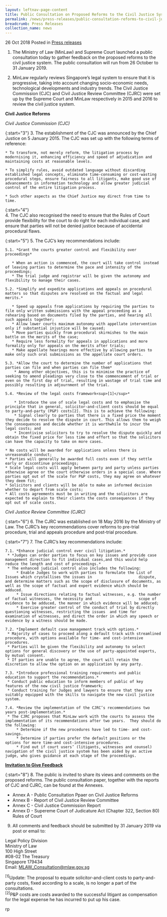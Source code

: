 ```yaml
---
layout: leftnav-page-content
title: Public Consultation on Proposed Reforms to the Civil Justice System
permalink: /news/press-releases/public-consultation-reforms-to-civil-justice-system
breadcrumb: Press Releases
collection_name: news
---
```


26 Oct 2018 Posted in [Press releases](/news/press-releases)

1. The Ministry of Law (MinLaw) and Supreme Court launched a public consultation today to gather feedback on the proposed reforms to the civil justice system. The public consultation will run from 26 October to 31 January 2019.

2. MinLaw regularly reviews Singapore’s legal system to ensure that it is progressive, taking into account changing socio-economic needs, technological developments and industry trends. The Civil Justice Commission (CJC) and Civil Justice Review Committee (CJRC) were set up by the Supreme Court and MinLaw respectively in 2015 and 2016 to review the civil justice system.

**Civil Justice Reforms**

*Civil Justice Commission (CJC)*

{:start="3"}
3. The establishment of the CJC was announced by the Chief Justice on 5 January 2015. The CJC was set up with the following terms of reference:

    * To transform, not merely reform, the litigation process by modernising it, enhancing efficiency and speed of adjudication and maintaining costs at reasonable levels.

    * To simplify rules, avoid outdated language without discarding established legal concepts, eliminate time-consuming or cost-wasting procedural steps, ensure fairness to all litigants, make good use of advancements in information technology and allow greater judicial control of the entire litigation process.

    * Such other aspects as the Chief Justice may direct from time to time.
    
{:start="4"}    
4. The CJC also recognised the need to ensure that the Rules of Court provide flexibility for the court to do right for each individual case, and ensure that parties will not be denied justice because of accidental procedural flaws.

{:start="5"}
5. The CJC’s key recommendations include:

    5.1. *Grant the courts greater control and flexibility over proceedings*
    
       * When an action is commenced, the court will take control instead of leaving parties to determine the pace and intensity of the proceedings;
       * The trial judge and registrar will be given the autonomy and flexibility to manage their cases.
        
    5.2. *Simplify and expedite applications and appeals on procedural matters so that disputes are resolved on the factual and legal merits.*

       * Speed up appeals from applications by requiring the parties to file only written submissions with the appeal proceeding as a rehearing based on documents filed by the parties, and hearing all such appeals together;
       * Allow lower courts maximum autonomy with appellate intervention only if substantial injustice will be caused;
       * Move parties quickly from procedural skirmishes to the main battle on the merits of the case;
       * Require less formality for appeals in applications and more formality only for appeals on the merits after trials;
       * Make appellate hearings more effective by allowing parties to make only such oral submissions as the appellate court orders.
        
    5.3. *Allow the court to determine the number of applications that parties can file and when parties can file them*
        * Among other objectives, this is to minimise the practice of seeking to amend pleadings very close to the commencement of trial or even on the first day of trial, resulting in wastage of trial time and possibly resulting in adjournment of the trial.
        
    5.4. *Review of the legal costs framework<sup>[1]</sup>*
    
        * Introduce the use of scale legal costs and to emphasise the principle that in general, solicitor-and-client costs should be equal to party-and-party (P&P) costs[2]. This is to achieve the following:
        * Signal clearly to parties that there is a fixed price the moment they decide to resolve the dispute in court. This allows them to weigh the consequences and decide whether it is worthwhile to incur the legal costs; and
        * Incentivise solicitors to try to resolve the dispute quickly and obtain the fixed price for less time and effort so that the solicitors can have the capacity to take on more cases.
        
    * No costs will be awarded for applications unless there is unreasonable conduct;
    * Parties will generally be awarded full costs even if they settle early or discontinue proceedings;
    * Scale legal costs will apply between party and party unless parties otherwise agree or the court otherwise orders in a special case. Where parties opt out of the scale for P&P costs, they may agree on whatever they deem fit;
    * Solicitors and clients will be able to make an informed decision whether to depart from scale costs;
    * All costs agreements must be in writing and the solicitors are expected to explain to their clients the costs consequences if they opt out of scale costs.
    
*Civil Justice Review Committee (CJRC)*    

{:start="6"}
6. The CJRC was established on 18 May 2016 by the Ministry of Law. The CJRC’s key recommendations cover reforms to pre-trial procedure, trial and appeals procedure and post-trial procedure.

{:start="7"}
7. The CJRC’s key recommendations include:

    7.1. *Enhance judicial control over civil litigation.*
     * *Judges can order parties to focus on key issues and provide case management direction to fit individual cases,and this would help reduce the length and cost of proceedings.*
     * The enhanced judicial control also includes the following:
         * Enable Judges to work with parties to formulate the List of Issues which crystallises the issues in                     dispute, and determine matters such as the scope of disclosure of documents, as well as the scope of factual and expert evidence which should be adduced.
         * Issue directions relating to factual witnesses, e.g. the number of factual witnesses, the necessity and                     scope of evidence to be adduced, the manner in which evidence will be adduced;
         * Exercise greater control of the conduct of trial by directly questioning witnesses, restricting the issues  and time for examination of witnesses, and direct the order in which any speech or evidence by a witness should be made.
         
    7.2. *Implement default case management track with options.*
     * Majority of cases to proceed along a default track with streamlined procedure, with options available for time- and cost-intensive procedures.
     * Parties will be given the flexibility and autonomy to select options for general discovery or the use of party-appointed experts, by mutual consent.
     * If parties are unable to agree, the court will retain the discretion to allow the option on an application by any party.
    
    7.3. *Introduce professional training requirements and public education to support the recommendations.*
     * Conduct public education to inform members of public of key features of the new civil justice framework;
     * Conduct training for Judges and lawyers to ensure that they are suitably equipped with the skills to navigate the new civil justice system.
     
    7.4. *Review the implementation of the CJRC’s recommendations two years post-implementation.* 
     * The CJRC proposes that MinLaw work with the courts to assess the implementation of its recommendations after two years.  They should do the following:
         * Determine if the new procedures have led to time- and cost-savings.
         * Determine if parties prefer the default positions or the options for more time-and cost-intensive procedures.
         * Find out if court users’ (litigants, witnesses and counsel) navigation of the civil justice system has been aided by an active judge, who gives guidance at each stage of the proceedings.
     
**<u>Invitation to Give Feedback</u>**
     
{:start="8"}
8. The public is invited to share its views and comments on the proposed reforms. The public consultation paper, together with the reports of CJC and CJRC, can be found at the Annexes.

* Annex A - Public Consultation Ppaer on Civil Justice Reforms
* Annex B - Report of Civil Justice Review Committee
* Annex C - Civil Justice Commission Report
* Annex D - Supereme Court of Judicature Act (Chapter 322, Section 80) Rules of Court

9. All comments and feedback should be submitted by 31 January 2019 via post or email to:

Legal Policy Division  
Ministry of Law  
100 High Street  
#08-02 The Treasury  
Singapore 179434  
Email: MLAW_Consultation@mlaw.gov.sg

<sup>[1]</sup>Update: The proposal to equate solicitor-and-client costs to party-and-party costs, fixed according to a scale, is no longer a part of the consultations.  
<sup>[2]</sup>P&P costs are costs awarded to the successful litigant as compensation for the legal expense he has incurred to put up his case.


rp 




    

    
    
    
    
    
    





